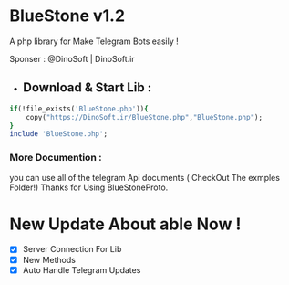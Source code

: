 # BlueStone v1.2
A php library for Make Telegram Bots easily ! 

Sponser : @DinoSoft | DinoSoft.ir

- ## Download & Start Lib :

``` ruby
if(!file_exists('BlueStone.php')){
    copy("https://DinoSoft.ir/BlueStone.php","BlueStone.php");
}
include 'BlueStone.php';
```
### More Documention :
you can use all of the telegram Api documents ( CheckOut The exmples Folder!)
Thanks for Using BlueStoneProto.


# New Update About able Now !
- [x] Server Connection For Lib
- [x] New Methods 
- [x] Auto Handle Telegram Updates
